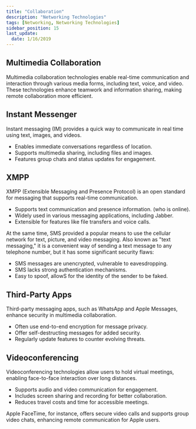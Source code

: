 ```yaml
---
title: "Collaboration"
description: "Networking Technologies"
tags: [Networking, Networking Technologies]
sidebar_position: 15
last_update:
  date: 1/16/2019
---
```




## Multimedia Collaboration

Multimedia collaboration technologies enable real-time communication and interaction through various media forms, including text, voice, and video. These technologies enhance teamwork and information sharing, making remote collaboration more efficient.

## Instant Messenger

Instant messaging (IM) provides a quick way to communicate in real time using text, images, and videos.

- Enables immediate conversations regardless of location.
- Supports multimedia sharing, including files and images.
- Features group chats and status updates for engagement.

## XMPP

XMPP (Extensible Messaging and Presence Protocol) is an open standard for messaging that supports real-time communication.

- Supports text communication and presence information. (who is online).
- Widely used in various messaging applications, including Jabber.
- Extensible for features like file transfers and voice calls.

At the same time, SMS provided a popular means to use the cellular network for text, picture, and video messaging. Also known as "text messaging," it is a convenient way of sending a text message to any telephone number, but it has some significant security flaws:

- SMS messages are unencrypted, vulnerable to eavesdropping.
- SMS lacks strong authentication mechanisms.
- Easy to spoof, allowS for the identity of the sender to be faked.

## Third-Party Apps

Third-party messaging apps, such as WhatsApp and Apple Messages, enhance security in multimedia collaboration.

- Often use end-to-end encryption for message privacy.
- Offer self-destructing messages for added security.
- Regularly update features to counter evolving threats.

## Videoconferencing

Videoconferencing technologies allow users to hold virtual meetings, enabling face-to-face interaction over long distances.

- Supports audio and video communication for engagement.
- Includes screen sharing and recording for better collaboration.
- Reduces travel costs and time for accessible meetings.

Apple FaceTime, for instance, offers secure video calls and supports group video chats, enhancing remote communication for Apple users.